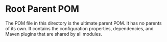 # Root Parent POM
The POM file in this directory is the ultimate parent POM. It has no parents
of its own. It contains the configuration properties, dependencies, and Maven
plugins that are shared by all modules.

